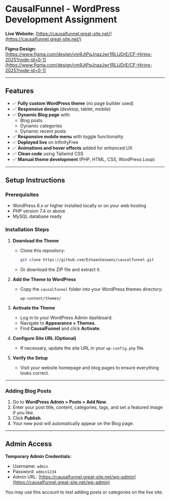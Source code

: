 # CausalFunnel - WordPress Development Assignment


**Live Website:** [https://causalfunnel.great-site.net/](https://causalfunnel.great-site.net/)

**Figma Design:** [https://www.figma.com/design/vm9JtPqJnazJwr1RLIJDrE/CF-Hiring-2025?node-id=0-1](https://www.figma.com/design/vm9JtPqJnazJwr1RLIJDrE/CF-Hiring-2025?node-id=0-1)

---

## Features

- ✅ **Fully custom WordPress theme** (no page builder used)
- ✅ **Responsive design** (desktop, tablet, mobile)
- ✅ **Dynamic Blog page** with:
  - Blog posts
  - Dynamic categories
  - Dynamic recent posts
- ✅ **Responsive mobile menu** with toggle functionality
- ✅ **Deployed live** on InfinityFree
- ✅ **Animations and hover effects** added for enhanced UX
- ✅ **Clean code** using Tailwind CSS
- ✅ **Manual theme development** (PHP, HTML, CSS, WordPress Loop)

---

## Setup Instructions

### Prerequisites

- WordPress 6.x or higher installed locally or on your web hosting  
- PHP version 7.4 or above  
- MySQL database ready  

### Installation Steps

1. **Download the Theme**  
   - Clone this repository:  
     ```bash
     git clone https://github.com/EshaanVaswani/causalfunnel.git
     ```  
   - Or download the ZIP file and extract it.

2. **Add the Theme to WordPress**  
   - Copy the `causalfunnel` folder into your WordPress themes directory:  
     ```
     wp-content/themes/
     ```

3. **Activate the Theme**  
   - Log in to your WordPress Admin dashboard.  
   - Navigate to **Appearance > Themes**.  
   - Find **CausalFunnel** and click **Activate**.

4. **Configure Site URL (Optional)**  
   - If necessary, update the site URL in your `wp-config.php` file.

5. **Verify the Setup**  
   - Visit your website homepage and blog pages to ensure everything looks correct.

---

### Adding Blog Posts

1. Go to **WordPress Admin > Posts > Add New**.  
2. Enter your post title, content, categories, tags, and set a featured image if you like.  
3. Click **Publish**.  
4. Your new post will automatically appear on the Blog page.

---

## Admin Access

**Temporary Admin Credentials:**

- Username: `admin`  
- Password: `admin1234`  
- Admin URL: [https://causalfunnel.great-site.net/wp-admin](https://causalfunnel.great-site.net/wp-admin)

You may use this account to test adding posts or categories on the live site.



